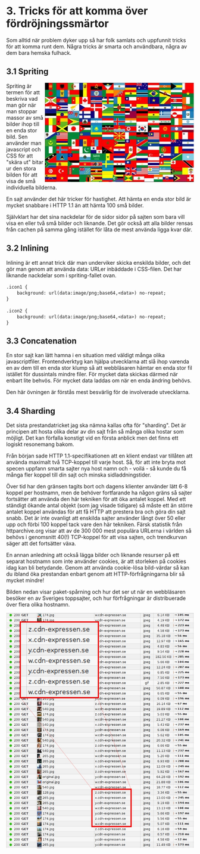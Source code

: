 # 3. Tricks för att komma över fördröjningssmärtor

Som alltid när problem dyker upp så har folk samlats och uppfunnit tricks för att komma runt dem.
Några tricks är smarta och användbara, några av dem bara hemska fulhack.

## 3.1 Spriting
<img style="float: right;" src="https://raw.githubusercontent.com/bagder/http2-explained/master/images/spriting.jpg" />

Spriting är termen för att beskriva vad man gör när man stoppar massor av små
bilder ihop till en enda stor bild. Sen använder man javascript och CSS för
att "skära ut" bitar ur den stora bilden för att visa de små individuella
bilderna.

En sajt använder det här tricker för hastighet. Att hämta en enda stor bild är
mycket snabbare i HTTP 1.1 än att hämta 100 små bilder.

Självklart har det sina nackdelar för de sidor sidor på sajten som bara vill
visa en eller två små bilder och liknande. Det gör också att alla bilder
rensas från cachen på samma gång istället för låta de mest använda ligga kvar
där.

## 3.2 Inlining

Inlining är ett annat trick där man underviker skicka enskilda bilder, och det
gör man genom att använda data: URLer inbäddade i CSS-filen. Det har liknande
nackdelar som i spriting-fallet ovan.

    .icon1 {
        background: url(data:image/png;base64,<data>) no-repeat;
    }

    .icon2 {
        background: url(data:image/png;base64,<data>) no-repeat;
    }

## 3.3 Concatenation

En stor sajt kan lätt hamna i en situation med väldigt många olika
javascriptfiler.  Frontendverktyg kan hjälpa utvecklarna att slå ihop varenda
en av dem till en enda stor klump så att webbläsaren hämtar en enda stor fil
istället för dussintals mindre filer. För mycket data skickas därmed när
enbart lite behvös. För mycket data laddas om när en enda ändring behövs.

Den här övningen är förstås mest besvärlig för de involverade utvecklarna.

## 3.4 Sharding

Det sista prestandatricket jag ska nämna kallas ofta för "sharding". Det är
principen att hosta olika delar av din sajt från så många olika hostar som
möjligt. Det kan förfalla konstigt vid en första anblick men det finns ett
logiskt resonemang bakom.

Från början sade HTTP 1.1-specifikationen att en klient endast var tillåten
att använda maximalt två TCP-koppel till varje host. Så, för att inte bryta
mot specen uppfann smarta sajter nya host namn och - voilá - så kunde du få
många fler koppel till din sajt och minska sidladdningstider.

Över tid har den gränsen tagits bort och dagens klienter använder lätt 6-8
koppel per hostnamn, men de behöver fortfarande ha någon gräns så sajter
fortsätter att använda den här tekniken för att öka antalet koppel. Med ett
ständigt ökande antal objekt (som jag visade tidigare) så måste ett än större
antalet koppel användas för att få HTTP att prestera bra och göra din sajt
snabb. Det är inte ovanligt att enskilda sajter använder långt över 50 eller
upp och förbi 100 koppel tack vare den här tekniken. Färsk statistik från
httparchive.org visar att av de 300 000 mest populära URLerna i världen så
behövs i genomsnitt 40(!) TCP-koppel för att visa sajten, och trendkurvan
säger att det fortsätter växa.

En annan anledning att också lägga bilder och liknande resurser på ett separat
hostnamn som inte använder cookies, är att storleken på cookies idag kan bli
betydande. Genom att använda cookie-lösa bild-värdar så kan du ibland öka
prestandan enbart genom att HTTP-förfrågningarna blir så mycket mindre!

Bilden nedan visar paket-spårning och hur det ser ut när en webbläsaren
besöker en av Sveriges toppsajter, och hur förfrågningar är distribuerade över
flera olika hostnamn.

![image sharding at expressen.se](https://raw.githubusercontent.com/bagder/http2-explained/master/images/expressen-sharding.jpg)
